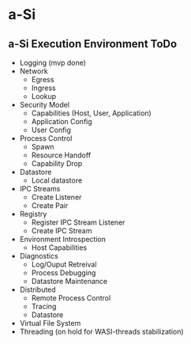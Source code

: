 # a-Si

## a-Si Execution Environment ToDo
- Logging (mvp done)
- Network
  - Egress
  - Ingress
  - Lookup
- Security Model
  - Capabilities (Host, User, Application)
  - Application Config
  - User Config
- Process Control
  - Spawn
  - Resource Handoff
  - Capability Drop
- Datastore
  - Local datastore
- IPC Streams
  - Create Listener
  - Create Pair
- Registry
  - Register IPC Stream Listener
  - Create IPC Stream
- Environment Introspection
  - Host Capabilities
- Diagnostics
  - Log/Ouput Retreival
  - Process Debugging
  - Datastore Maintenance
- Distributed
  - Remote Process Control
  - Tracing
  - Datastore
- Virtual File System
- Threading (on hold for WASI-threads stabilization)
